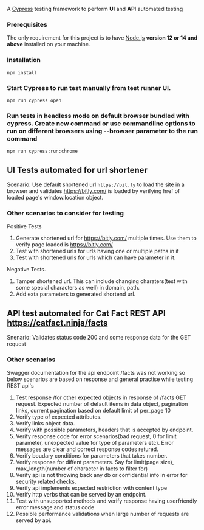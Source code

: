 <p align="left">
 A <a href="https://cypress.io">Cypress</a> testing framework to perform <b>UI</b> and <b>API</b> automated testing
</p>

### Prerequisites

The only requirement for this project is to have [Node.js](https://nodejs.org/en/) **version 12 or 14 and above** installed on your machine.

### Installation

```shell
npm install
```
### Start Cypress to run test manually from test runner UI.

```shell
npm run cypress open
```
### Run tests in headless mode on default browser bundled with cypress.  Create new command or use commandline options to run on different browsers using --browser parameter to the run command

```shell
npm run cypress:run:chrome
```
## UI Tests automated for url shortener
Scenario: Use default shortened url `https://bit.ly` to load the site in a browser and validates https://bitly.com/ is loaded by verifying href of loaded page's window.location object.

### Other scenarios to consider for testing
Positive Tests
1. Generate shortened url for https://bitly.com/ multiple times. Use them to verify page loaded is https://bitly.com/
2. Test with shortened urls for urls having one or multiple paths in it
3. Test with shortened urls for urls which can have parameter in it.

Negative Tests.
1. Tamper shortened url. This can include changing charaters(test with some special characters as well) in domain, path.
2. Add exta parameters to generated shortend url.

## API test automated for Cat Fact REST API https://catfact.ninja/facts
Snenario: Validates status code 200 and some response data for the GET request

### Other scenarios 
Swagger documentation for the api endpoint /facts was not working so below scenarios are based on response and general practise while testing REST api's

1. Test response /for other expected objects in response of /facts GET request.
    Expected number of default items in data object, pagination links, current pagination based on default limit of per_page 10
2. Verify type of expected attributes.
3. Verify links object data.
4. Verify with possible parameters, headers that is accepted by endpoint.
5. Verify response code for error scenarios(bad request, 0 for limit parameter, unexpected value for type of parameters etc). Error messages are clear and correct response codes retured.
6. Verify boudary conditions for parameters that takes number.
7. Verify response for diffent parameters. Say for limit(page size), max_length(number of character in facts to filter for)
8. Verify api is not throwing back any db or confidential  info in error for security related checks.
9. Verify api implements expected restriction with content type
10. Verify http verbs that can be served by an endpoint.
11. Test with unsupported methods and verify response having userfriendly error message and status code
12. Possible performance validations when large number of requests are served by api.
